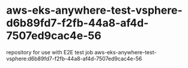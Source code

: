 # aws-eks-anywhere-test-vsphere-d6b89fd7-f2fb-44a8-af4d-7507ed9cac4e-56
repository for use with E2E test job aws-eks-anywhere-test-vsphere:d6b89fd7-f2fb-44a8-af4d-7507ed9cac4e-56
